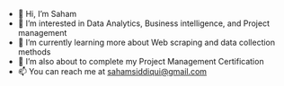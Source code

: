 - 👋 Hi, I’m Saham
- 👀 I’m interested in Data Analytics, Business intelligence, and Project management
- 🌱 I’m currently learning more about Web scraping and data collection methods
- 💞️ I’m also about to complete my Project Management Certification 
- 📫 You can reach me at sahamsiddiqui@gmail.com

<!---
sahamsiddiqui/sahamsiddiqui is a ✨ special ✨ repository because its `README.md` (this file) appears on your GitHub profile.
You can click the Preview link to take a look at your changes.
--->
